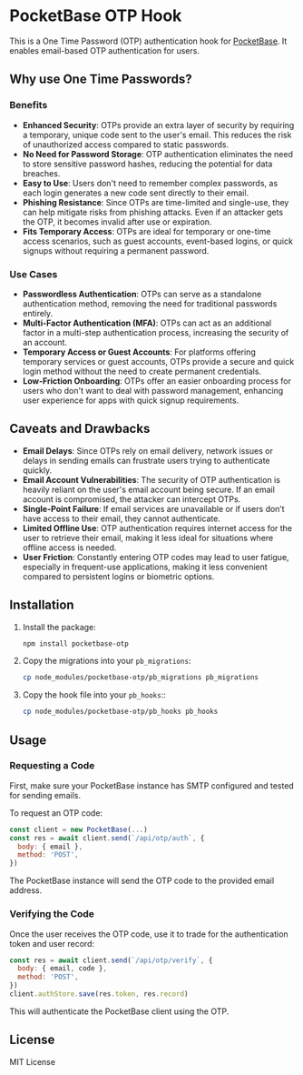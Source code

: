 # PocketBase OTP Hook

This is a One Time Password (OTP) authentication hook for [PocketBase](https://pocketbase.io). It enables email-based OTP authentication for users.

## Why use One Time Passwords?

### Benefits

- **Enhanced Security**: OTPs provide an extra layer of security by requiring a temporary, unique code sent to the user's email. This reduces the risk of unauthorized access compared to static passwords.
- **No Need for Password Storage**: OTP authentication eliminates the need to store sensitive password hashes, reducing the potential for data breaches.
- **Easy to Use**: Users don't need to remember complex passwords, as each login generates a new code sent directly to their email.
- **Phishing Resistance**: Since OTPs are time-limited and single-use, they can help mitigate risks from phishing attacks. Even if an attacker gets the OTP, it becomes invalid after use or expiration.
- **Fits Temporary Access**: OTPs are ideal for temporary or one-time access scenarios, such as guest accounts, event-based logins, or quick signups without requiring a permanent password.

### Use Cases

- **Passwordless Authentication**: OTPs can serve as a standalone authentication method, removing the need for traditional passwords entirely.
- **Multi-Factor Authentication (MFA)**: OTPs can act as an additional factor in a multi-step authentication process, increasing the security of an account.
- **Temporary Access or Guest Accounts**: For platforms offering temporary services or guest accounts, OTPs provide a secure and quick login method without the need to create permanent credentials.
- **Low-Friction Onboarding**: OTPs offer an easier onboarding process for users who don't want to deal with password management, enhancing user experience for apps with quick signup requirements.

## Caveats and Drawbacks

- **Email Delays**: Since OTPs rely on email delivery, network issues or delays in sending emails can frustrate users trying to authenticate quickly.
- **Email Account Vulnerabilities**: The security of OTP authentication is heavily reliant on the user's email account being secure. If an email account is compromised, the attacker can intercept OTPs.
- **Single-Point Failure**: If email services are unavailable or if users don’t have access to their email, they cannot authenticate.
- **Limited Offline Use**: OTP authentication requires internet access for the user to retrieve their email, making it less ideal for situations where offline access is needed.
- **User Friction**: Constantly entering OTP codes may lead to user fatigue, especially in frequent-use applications, making it less convenient compared to persistent logins or biometric options.

## Installation

1. Install the package:

   ```bash
   npm install pocketbase-otp
   ```

2. Copy the migrations into your `pb_migrations`:

   ```bash
   cp node_modules/pocketbase-otp/pb_migrations pb_migrations
   ```

3. Copy the hook file into your `pb_hooks`::

   ```bash
   cp node_modules/pocketbase-otp/pb_hooks pb_hooks
   ```

## Usage

### Requesting a Code

First, make sure your PocketBase instance has SMTP configured and tested for sending emails.

To request an OTP code:

```javascript
const client = new PocketBase(...)
const res = await client.send(`/api/otp/auth`, {
  body: { email },
  method: 'POST',
})
```

The PocketBase instance will send the OTP code to the provided email address.

### Verifying the Code

Once the user receives the OTP code, use it to trade for the authentication token and user record:

```javascript
const res = await client.send(`/api/otp/verify`, {
  body: { email, code },
  method: 'POST',
})
client.authStore.save(res.token, res.record)
```

This will authenticate the PocketBase client using the OTP.

## License

MIT License
